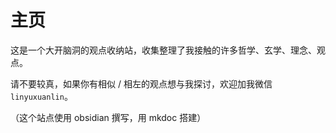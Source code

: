 # 主页

这是一个大开脑洞的观点收纳站，收集整理了我接触的许多哲学、玄学、理念、观点。

请不要较真，如果你有相似 / 相左的观点想与我探讨，欢迎加我微信 `linyuxuanlin`。

（这个站点使用 obsidian 撰写，用 mkdoc 搭建）